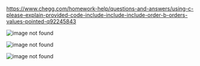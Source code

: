 https://www.chegg.com/homework-help/questions-and-answers/using-c-please-explain-provided-code-include-include-include-order-b-orders-values-pointed-q92245843

![image not found](https://cdn.discordapp.com/attachments/777783416346902538/951630804059045898/unknown.png)

![image not found](https://cdn.discordapp.com/attachments/777783416346902538/951630926289465384/unknown.png)

![image not found](https://cdn.discordapp.com/attachments/777783416346902538/951631047823613982/unknown.png)
